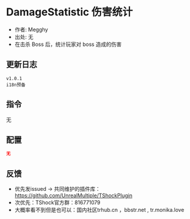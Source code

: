 # DamageStatistic 伤害统计

- 作者: Megghy
- 出处: 无
- 在击杀 Boss 后，统计玩家对 boss 造成的伤害

## 更新日志

```
v1.0.1
i18n预备
```

## 指令

无

## 配置

```json
无
```
## 反馈
- 优先发issued -> 共同维护的插件库：https://github.com/UnrealMultiple/TShockPlugin
- 次优先：TShock官方群：816771079
- 大概率看不到但是也可以：国内社区trhub.cn ，bbstr.net , tr.monika.love